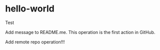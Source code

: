 # hello-world
Test

Add message to README.me.
This operation is the first action in GitHub.

Add remote repo operation!!!